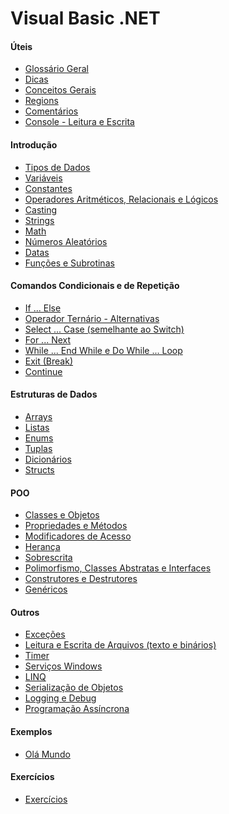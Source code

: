 # Visual Basic .NET

#### Úteis

- [Glossário Geral](estudos/uteis/glossario.md)
- [Dicas](estudos/uteis/dicas.md)
- [Conceitos Gerais](estudos/introducao/conceitos.md)
- [Regions](estudos/introducao/region.md)
- [Comentários](estudos/introducao/comentarios.md)
- [Console - Leitura e Escrita](estudos/introducao/console.md)

#### Introdução

- [Tipos de Dados](estudos/introducao/tipos.md)
- [Variáveis](estudos/introducao/variaveis.md)
- [Constantes](estudos/introducao/constantes.md)
- [Operadores Aritméticos, Relacionais e Lógicos](estudos/introducao/operadores.md)
- [Casting](estudos/introducao/casting.md)
- [Strings](estudos/introducao/strings.md)
- [Math](estudos/introducao/math.md)
- [Números Aleatórios](estudos/introducao/random.md)
- [Datas](estudos/introducao/datas.md)
- [Funções e Subrotinas ](estudos/introducao/function_e_sub.md)

#### Comandos Condicionais e de Repetição

- [If ... Else](estudos/comandos_condic_repetic/if_else.md)
- [Operador Ternário - Alternativas](estudos/comandos_condic_repetic/alternativas_oper_ternario.md)
- [Select ... Case (semelhante ao Switch)](estudos/comandos_condic_repetic/select_case.md)
- [For ... Next](estudos/comandos_condic_repetic/for.md)
- [While ... End While e Do While ... Loop](estudos/comandos_condic_repetic/while.md)
- [Exit (Break)](estudos/comandos_condic_repetic/exit.md)
- [Continue](estudos/comandos_condic_repetic/continue.md)

#### Estruturas de Dados

- [Arrays](estudos/estruturas_de_dados/arrays.md)
- [Listas](estudos/estruturas_de_dados/listas.md)
- [Enums](estudos/estruturas_de_dados/enums.md)
- [Tuplas](estudos/estruturas_de_dados/tuplas.md) 
- [Dicionários](estudos/estruturas_de_dados/dicionarios.md)
- [Structs](estudos/estruturas_de_dados/structs.md)

#### POO

- [Classes e Objetos](estudos/poo/classes_objetos.md)
- [Propriedades e Métodos](estudos/poo/propriedades_metodos.md)
- [Modificadores de Acesso](estudos/poo/modificadores_acesso.md)
- [Herança](estudos/poo/heranca.md)
- [Sobrescrita](estudos/poo/sobrescrita.md)
- [Polimorfismo, Classes Abstratas e Interfaces](estudos/poo/polimorfismo.md)
- [Construtores e Destrutores](estudos/poo/construtores_destrutores.md)
- [Genéricos](estudos/poo/genericos.md)
<!-- 
- [Métodos de Extensão](estudos/poo/metodos_extensao.md)
- [Encapsulamento](estudos/poo/encapsulamento.md)
- [Abstração](estudos/poo/abstracao.md)
- [Interfaces](estudos/poo/interfaces.md)
- [Classes, Atributos e Métodos Shared](estudos/poo/shared.md) 
fazer exercício completo Unisinos
-->

#### Outros

- [Exceções](estudos/outros/excecoes.md)
- [Leitura e Escrita de Arquivos (texto e binários)](estudos/outros/arquivos.md)
- [Timer](estudos/outros/timer.md)
- [Serviços Windows](estudos/outros/servicos_windows.md)
- [LINQ](estudos/outros/linq.md)
- [Serialização de Objetos](estudos/outros/serializacao.md)
- [Logging e Debug](estudos/outros/logging_e_debug.md)
- [Programação Assíncrona](estudos/outros/programacao_assincrona.md)
<!-- 
- Serialização com JavaScriptSerializer
- [Arquivos](estudos/outros/arquivos.md)
- [Expressões Lambda](estudos/outros/expressoes_lambda.md)
- [Regex](estudos/outros/regex.md)
- [Delegates](estudos/outros/delegates.md) 
-->

#### Exemplos

- [Olá Mundo](estudos/exemplos/ola_mundo.md)

#### Exercícios

- [Exercícios](estudos/exercicios/README.md)

